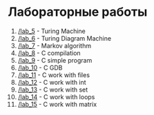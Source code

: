 # Лабораторные работы

1. [/lab_5](https://github.com/ArtDu/mai_study_first_course/tree/master/labs/lab_5) - Turing Machine
2. [/lab_6](https://github.com/ArtDu/mai_study_first_course/tree/master/labs/lab_6) - Turing Diagram Machine
3. [/lab_7](https://github.com/ArtDu/mai_study_first_course/tree/master/labs/lab_7) - Markov algorithm
4. [/lab_8](https://github.com/ArtDu/mai_study_first_course/tree/master/labs/lab_8) - C compilation
5. [/lab_9](https://github.com/ArtDu/mai_study_first_course/tree/master/labs/lab_9) - C simple program
6. [/lab_10](https://github.com/ArtDu/mai_study_first_course/tree/master/labs/lab_10) - C GDB
7. [/lab_11](https://github.com/ArtDu/mai_study_first_course/tree/master/labs/lab_11) - C work with files
8. [/lab_12](https://github.com/ArtDu/mai_study_first_course/tree/master/labs/lab_12) - C work with int
9. [/lab_13](https://github.com/ArtDu/mai_study_first_course/tree/master/labs/lab_13) - C work with set
10. [/lab_14](https://github.com/ArtDu/mai_study_first_course/tree/master/labs/lab_14) - C work with loops
11. [/lab_15](https://github.com/ArtDu/mai_study_first_course/tree/master/labs/lab_15) - C work with matrix